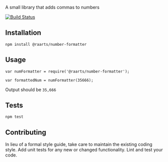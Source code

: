 A small library that adds commas to numbers

[![Build Status](https://travis-ci.org/raarts/number-formatter.svg?branch=master)](https://travis-ci.org/raarts/number-formatter)

## Installation

  `npm install @raarts/number-formatter`

## Usage

    var numFormatter = require('@raarts/number-formatter');

    var formattedNum = numFormatter(35666);
  
  
  Output should be `35,666`


## Tests

  `npm test`

## Contributing

In lieu of a formal style guide, take care to maintain the existing coding style. Add unit tests for any new or changed functionality. Lint and test your code.


